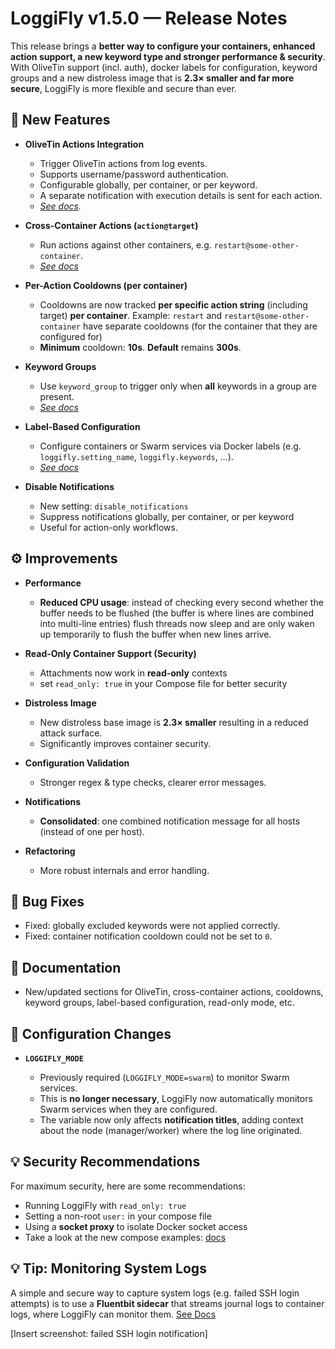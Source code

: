 # LoggiFly v1.5.0 — Release Notes

This release brings a **better way to configure your containers, enhanced action support, a new keyword type and stronger performance & security**. With OliveTin support (incl. auth), docker labels for configuration, keyword groups and a new distroless image that is **2.3× smaller and far more secure**, LoggiFly is more flexible and secure than ever.

## 🚀 New Features

* **OliveTin Actions Integration**

  * Trigger OliveTin actions from log events.
  * Supports username/password authentication.
  * Configurable globally, per container, or per keyword.
  * A separate notification with execution details is sent for each action.
  * *[See docs](http://192.168.178.58:5173/loggifly/guide/actions.html#trigger-olivetin-actions).*

* **Cross-Container Actions (`action@target`)**

  * Run actions against other containers, e.g. `restart@some-other-container`.
  * *[See docs](http://192.168.178.58:5173/loggifly/guide/actions.html#perform-actions-on-other-containers)*

* **Per-Action Cooldowns (per container)**

  * Cooldowns are now tracked **per specific action string** (including target) **per container**.
    Example: `restart` and `restart@some-other-container` have separate cooldowns (for the container that they are configured for)
  * **Minimum** cooldown: **10s**. **Default** remains **300s**.

* **Keyword Groups**

  * Use `keyword_group` to trigger only when **all** keywords in a group are present.
  * *[See docs](http://192.168.178.58:5173/loggifly/guide/config_sections/containers.html#keyword-groups)*

* **Label-Based Configuration**

  * Configure containers or Swarm services via Docker labels (e.g. `loggifly.setting_name`, `loggifly.keywords`, …).
  * *[See docs](http://192.168.178.58:5173/loggifly/guide/config_sections/label-config)*

* **Disable Notifications**

  * New setting: `disable_notifications`
  * Suppress notifications globally, per container, or per keyword 
  * Useful for action-only workflows.

## ⚙️ Improvements

* **Performance**

  * **Reduced CPU usage**: instead of checking every second whether the buffer needs to be flushed (the buffer is where lines are combined into multi-line entries) flush threads now sleep and are only waken up temporarily to flush the buffer when new lines arrive.

* **Read-Only Container Support (Security)**

  * Attachments now work in **read-only** contexts
  * set `read_only: true` in your Compose file for better security

* **Distroless Image**

  * New distroless base image is **2.3× smaller** resulting in a reduced attack surface.
  * Significantly improves container security.

* **Configuration Validation**

  * Stronger regex & type checks, clearer error messages.

* **Notifications**

  * **Consolidated**: one combined notification message for all hosts (instead of one per host).

* **Refactoring**

  * More robust internals and error handling.

## 🐛 Bug Fixes

* Fixed: globally excluded keywords were not applied correctly.
* Fixed: container notification cooldown could not be set to `0`.

## 📖 Documentation

* New/updated sections for OliveTin, cross-container actions, cooldowns, keyword groups, label-based configuration, read-only mode, etc.

## 🔧 Configuration Changes

* **`LOGGIFLY_MODE`**

  * Previously required (`LOGGIFLY_MODE=swarm`) to monitor Swarm services.
  * This is **no longer necessary**, LoggiFly now automatically monitors Swarm services when they are configured.
  * The variable now only affects **notification titles**, adding context about the node (manager/worker) where the log line originated.

## 💡 Security Recommendations

For maximum security, here are some recommendations:

* Running LoggiFly with `read_only: true`
* Setting a non-root `user:` in your compose file
* Using a **socket proxy** to isolate Docker socket access
* Take a look at the new compose examples: [docs](http://192.168.178.58:5173/loggifly/guide/getting-started.html#docker-compose)

## 💡 Tip: Monitoring System Logs

A simple and secure way to capture system logs (e.g. failed SSH login attempts) is to use a **Fluentbit sidecar** that streams journal logs to container logs, where LoggiFly can monitor them. [See Docs](http://192.168.178.58:5173/loggifly/guide/examples.html#%F0%9F%94%8D-systemd-monitorings)

\[Insert screenshot: failed SSH login notification]


